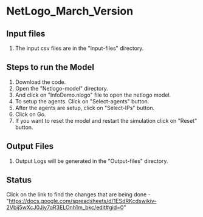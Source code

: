 # NetLogo_March_Version

## Input files 
1. The input csv files are in the "Input-files" directory.

## Steps to run the Model
1. Download the code.
2. Open the "Netlogo-model" directory.
3. And click on "InfoDemo.nlogo" file to open the netlogo model.
4. To setup the agents. Click on "Select-agents" button.
3. After the agents are setup, click on "Select-IPs" button.
5. Click on Go.
6. If you want to reset the model and restart the simulation click on "Reset" button.

## Output Files 

1. Output Logs will be generated in the "Output-files" directory.

  
## Status
Click on the link to find the changes that are being done - "https://docs.google.com/spreadsheets/d/1ESdRKcdswikiv-2Vbij5wXcJ0Jjy7qR3ELOnh1m_bkc/edit#gid=0"
